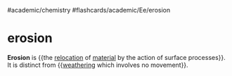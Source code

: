 #academic/chemistry #flashcards/academic/Ee/erosion

# erosion

__Erosion__ is {{the [relocation](sediment%20transport.md) of [material](material.md) by the action of surface processes}}. It is distinct from {{[weathering](weathering.md) which involves no movement}}. <!--SR:!2023-04-10,4,230!2023-04-18,13,270-->
